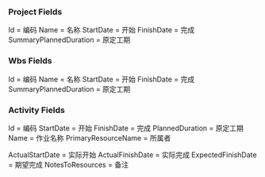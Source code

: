 ### Project Fields
Id = 编码
Name = 名称
StartDate = 开始
FinishDate = 完成
SummaryPlannedDuration = 原定工期

### Wbs Fields
Id = 编码
Name = 名称
StartDate = 开始
FinishDate = 完成
SummaryPlannedDuration = 原定工期

### Activity Fields
Id = 编码
StartDate = 开始
FinishDate = 完成
PlannedDuration = 原定工期
Name = 作业名称
PrimaryResourceName = 所属者

ActualStartDate = 实际开始
ActualFinishDate = 实际完成
ExpectedFinishDate = 期望完成
NotesToResources = 备注